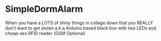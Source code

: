 # SimpleDormAlarm
When you have a LOTS of shiny things in collage down that you REALLY don't want to get stolen
a.k.a Arduino based black box with two LEDs and cheap-ass RFID reader (GSM Optional)
